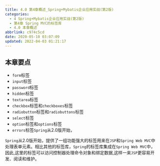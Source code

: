 ```yaml
---
title: 4.0 第4章概述_Spring+Mybatis企业应用实战(第2版)
categories: 
  - 4 Spring+Mybatis企业应用实战(第2版)
  - 第4章 Spring MVC的标签库
  - 4.0 本章概述
abbrlink: c974c5cd
date: 2020-05-10 03:07:09
updated: 2022-04-03 01:21:17
---
```

## 本章要点
- `form`标签
- `input`标签
- `password`标签
- `hidden`标签
- `textarea`标签
- `checkbox`标签和`checkboxes`标签
- `radiobutton`标签和`radiobuttons`标签
- `select`标签
- `option`标签和`options`标签
- `errors`标签`Spring`从2.0版开始，

`Spring`从2.0版开始，提供了一组功能强大的标签用来在`JSP`和`Spring Web MVC`中处理表单元素。相比其他的标签库，`Spring`的标签库集成在`Spring Web MVC`中，因此,这里的标签可以访问控制器处理命令对象和绑定数据,这样一来`JSP`更容易开发、阅读和维护。
